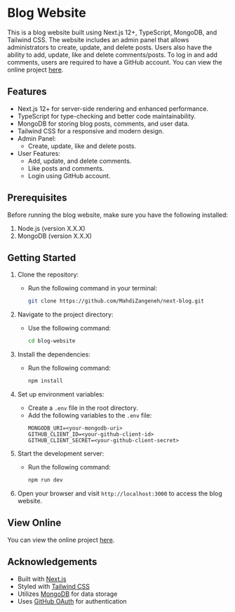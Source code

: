 # Blog Website

This is a blog website built using Next.js 12+, TypeScript, MongoDB, and Tailwind CSS. The website includes an admin panel that allows administrators to create, update, and delete posts. Users also have the ability to add, update, like and delete comments/posts. To log in and add comments, users are required to have a GitHub account.
You can view the online project [here](https://next-blog-mu-mauve.vercel.app/).

## Features

- Next.js 12+ for server-side rendering and enhanced performance.
- TypeScript for type-checking and better code maintainability.
- MongoDB for storing blog posts, comments, and user data.
- Tailwind CSS for a responsive and modern design.
- Admin Panel:
  - Create, update, like and delete posts.
- User Features:
  - Add, update, and delete comments.
  - Like posts and comments.
  - Login using GitHub account.

## Prerequisites

Before running the blog website, make sure you have the following installed:

1. Node.js (version X.X.X)
2. MongoDB (version X.X.X)

## Getting Started

1. Clone the repository:

   - Run the following command in your terminal:
     ```bash
     git clone https://github.com/MahdiZangeneh/next-blog.git
     ```

2. Navigate to the project directory:

   - Use the following command:
     ```bash
     cd blog-website
     ```

3. Install the dependencies:

   - Run the following command:
     ```bash
     npm install
     ```

4. Set up environment variables:

   - Create a `.env` file in the root directory.
   - Add the following variables to the `.env` file:
     ```plaintext
     MONGODB_URI=<your-mongodb-uri>
     GITHUB_CLIENT_ID=<your-github-client-id>
     GITHUB_CLIENT_SECRET=<your-github-client-secret>
     ```

5. Start the development server:

   - Run the following command:
     ```bash
     npm run dev
     ```

6. Open your browser and visit `http://localhost:3000` to access the blog website.

## View Online

You can view the online project [here](https://next-blog-mu-mauve.vercel.app/).

## Acknowledgements

- Built with [Next.js](https://nextjs.org)
- Styled with [Tailwind CSS](https://tailwindcss.com)
- Utilizes [MongoDB](https://www.mongodb.com) for data storage
- Uses [GitHub OAuth](https://docs.github.com/en/developers/apps/building-oauth-apps) for authentication
